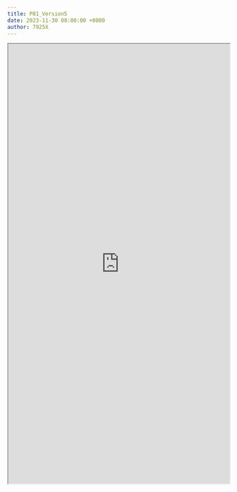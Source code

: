 ```yaml
---
title: P81_Version5
date: 2023-11-30 08:00:00 +0800
author: 7925X
---
```


<iframe src="https://y.dialwo.com/7925X2024/20231130-P81_Version5.pdf" width="100%" height="1000px"></iframe>
